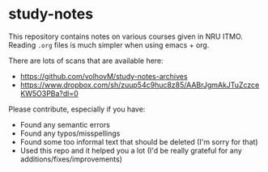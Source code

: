 # study-notes
This repository contains notes on various courses given in NRU ITMO.
Reading `.org` files is much simpler when using emacs + org.

There are lots of scans that are available here:
* https://github.com/volhovM/study-notes-archives
* https://www.dropbox.com/sh/zuup54c9huc8z85/AABrJgmAkJTuZczceKW5O3PBa?dl=0

Please contribute, especially if you have:
  * Found any semantic errors
  * Found any typos/misspellings
  * Found some too informal text that should be deleted (I'm sorry for that)
  * Used this repo and it helped you a lot (I'd be really grateful for any additions/fixes/improvements)
